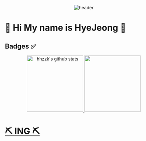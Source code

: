 <div align="center">
  <img src="https://capsule-render.vercel.app/api?type=rounded&color=gradient&customColorList=3&text=🌱%20🐰%20🌱&animation=scaleIn&fontSize=40&fontAlignY=50&fontAlign=50&height=180" alt="header">
</div>

# 🌼 Hi My name is HyeJeong 🌼


##  Badges ✅

<p align="center">
  <a href="https://github.com/hhzzzk">
    <img height="180" src="https://github-readme-stats.vercel.app/api?username=hhzzzk&show_icons=true&include_all_commits=true&hide_border=true&bg_color=30,82c3d7,68b6f0,bfe49f&title_color=fff&text_color=fff" alt="hhzzk's github stats" />
  </a>
  <a href="https://github.com/hhzzzk">
    <img height="180" src="https://github-readme-streak-stats.herokuapp.com/?user=hhzzzk&stroke=bfe49f&background=30,bfe49f,68b6f0,82c3d7&ring=bfe49f&fire=bfe49f&currStreakNum=fff&currStreakLabel=fff&sideNums=fff&sideLabels=fff&dates=fff&hide_border=true" />
</p>




# ⛏️ ING ⛏️
